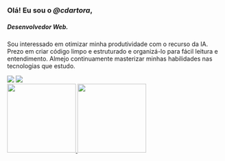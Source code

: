 ### Olá! Eu sou o _@cdartora_, 
##### Desenvolvedor Web.
Sou interessado em otimizar minha produtividade com o recurso da IA.
Prezo em criar código limpo e estruturado e organizá-lo para fácil leitura e entendimento.
Almejo continuamente masterizar minhas habilidades nas tecnologias que estudo.

<div display="flex" justify-content="center">
  <a href = "mailto:carlosdalsoler@gmail.com"><img src="https://img.shields.io/badge/-Gmail-%23333?style=for-the-badge&logo=gmail&logoColor=white" target="_blank"></a>
  <a href="https://www.linkedin.com/in/carlosdalsoler/" target="_blank"><img src="https://img.shields.io/badge/-LinkedIn-%230077B5?style=for-the-badge&logo=linkedin&logoColor=white" target="_blank"></a> 
</div>
<div>
  <a href="https://github.com/cdartora">
  <img height="160em" src="https://github-readme-stats.vercel.app/api?username=cdartora&show_icons=true&theme=dark&include_all_commits=true&count_private=true"/>
  <img height="160em" src="https://github-readme-stats.vercel.app/api/top-langs/?username=cdartora&layout=compact&langs_count=7&theme=dark"/>
</div>

